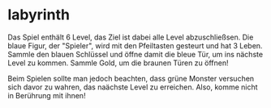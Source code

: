 # labyrinth

Das Spiel enthält 6 Level, das Ziel ist dabei alle Level abzuschließsen. 
Die blaue Figur, der "Spieler", wird mit den Pfeiltasten gesteurt und hat 3 Leben.
Sammle den blauen Schlüssel und öffne damit die bleue Tür, um ins nächste Level zu kommen.
Sammle Gold, um die braunen Türen zu öffnen!

Beim Spielen sollte man jedoch beachten, dass grüne Monster versuchen sich davor zu wahren, das naächste Level zu erreichen. Also, komme nicht in Berührung mit ihnen!
